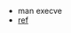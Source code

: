 - man execve
- [ref](https://badayak.com/entry/C%EC%96%B8%EC%96%B4-%EB%8B%A4%EB%A5%B8-%ED%94%84%EB%A1%9C%EA%B7%B8%EB%9E%A8-%EC%8B%A4%ED%96%89-%ED%95%A8%EC%88%98execve)
